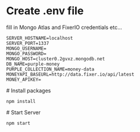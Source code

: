 ﻿# Create .env file
fill in Mongo Atlas and FixerIO credentials etc...
 ```
SERVER_HOSTNAME=localhost
SERVER_PORT=1337
MONGO_USERNAME=
MONGO_PASSWORD=
MONGO_HOST=cluster0.2gvxz.mongodb.net
DB_NAME=purple-money
PURPLE_COLLECTION_NAME=money-data
MONEYAPI_BASEURL=http://data.fixer.io/api/latest
MONEY_APIKEY=
```

﻿# Install packages
```
npm install
```

﻿# Start Server
```
npm start
```
